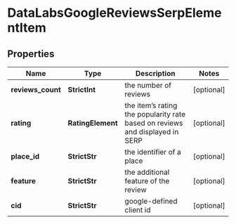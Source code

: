 # DataLabsGoogleReviewsSerpElementItem


## Properties

| Name | Type | Description | Notes |
|------------ | ------------- | ------------- | -------------|
**reviews_count** | **StrictInt** | the number of reviews |[optional]|
**rating** | **RatingElement** | the item’s rating <br>the popularity rate based on reviews and displayed in SERP |[optional]|
**place_id** | **StrictStr** | the identifier of a place |[optional]|
**feature** | **StrictStr** | the additional feature of the review |[optional]|
**cid** | **StrictStr** | google-defined client id |[optional]|